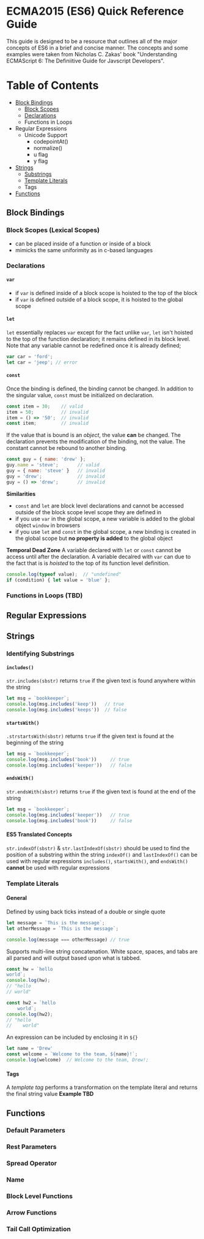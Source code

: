 # ECMA2015 (ES6) Quick Reference Guide
This guide is designed to be a resource that outlines all of the major concepts of ES6 in a brief and concise manner. The concepts and some examples were taken from Nicholas C. Zakas' book "Understanding ECMAScript 6: The Definiitive Guide for Javscript Developers".

# Table of Contents
  - [Block Bindings](#block-bindings)
    - [Block Scopes](#block-scopes-lexical-scopes)
    - [Declarations](#declarations)
    - Functions in Loops
  - Regular Expressions
    - Unicode Support
      - codepointAt()
      - normalize()
      - u flag
      - y flag
  - [Strings](#strings)
    - [Substrings](#substrings)
    - [Template Literals](#template-literals)
    - Tags
  - [Functions](#functions)


## Block Bindings
### Block Scopes (Lexical Scopes)
  - can be placed inside of a function or inside of a block
  - mimicks the same uniforimity as in c-based languages

### Declarations
#### `var`
  - if `var` is defined inside of a block scope is hoisted to the top of the block
  - if `var` is defined outside of a block scope, it is hoisted to the global scope

#### `let`
`let` essentially replaces `var` except for the fact unlike `var`, `let` isn't hoisted to the top of the function declaration; it remains defined in its block level. Note that any variable cannot be redefined once it is already defined;
```js
var car = 'ford';
let car = 'jeep'; // error
```

#### `const`
Once the binding is defined, the binding cannot be changed. In addition to the singular value, `const` must be initialized on declaration.
```javascript
const item = 30;    // valid
item = 50;          // invalid
item = () => '50';  // invalid
const item;         // invalid
```
If the value that is bound is an _object_, the value **can** be changed. The declaration prevents the modification of the binding, not the value. The constant cannot be rebound to another binding.
```js
const guy = { name: 'drew' };
guy.name = 'steve';       // valid
guy = { name: 'steve' }   // invalid
guy = 'drew';             // invalid
guy = () => 'drew';       // invalid
```
**Similarities**
  - `const` and `let` are block level declarations and cannot be accessed outside of the block scope level scope they are defined in
  - if you use `var` in the global scope, a new variable is added to the global object `window` in browsers
  - if you use `let` and `const` in the global scope, a new binding is created in the global scope but **no property is added** to the global object

**Temporal Dead Zone**
A variable declared with `let` or `const` cannot be access until after the declaration. A variable decalred with `var` can due to the fact that is is _hoisted_ to the top of its function level definition.
```js
console.log(typeof value);  // "undefined"
if (condition) { let value = 'blue' };
```

### Functions in Loops (TBD)



## Regular Expressions



## Strings
### Identifying Substrings

#### `includes()`
`str.includes(sbstr)` returns `true` if the given text is found anywhere within the string
```js
let msg = `bookkeeper`;
console.log(msg.includes('keep'))   // true
console.log(msg.includes('keeps'))  // false
```

#### `startsWith()`
`.strstartsWith(sbstr)` returns `true` if the given text is found at the beginning of the string
```js
let msg = `bookkeeper`;
console.log(msg.includes('book'))     // true
console.log(msg.includes('keeper'))   // false
```

#### `endsWith()`
`str.endsWith(sbstr)` returns `true` if the given text is found at the end of the string
```js
let msg = `bookkeeper`;
console.log(msg.includes('keeper'))   // true
console.log(msg.includes('book'))     // false
```

#### ES5 Translated Concepts
`str.indexOf(sbstr)` & `str.lastIndexOf(sbstr)` should be used to find the position of a substring within the string
`indexOf()` and `lastIndexOf()` can be used with regular expressions
`includes()`, `startsWith()`, and `endsWith()` **cannot** be used with regular expressions


### Template Literals
#### General
Defined by using back ticks instead of a double or single quote
```js
let message = `This is the message`;
let otherMessage = `This is the message`;

console.log(message === otherMessage) // true
```
Supports multi-line string concatenation. White space, spaces, and tabs are all parsed and will output based upon what is tabbed.
```js
const hw = `hello
world`;
console.log(hw);  
// "hello
// world"

const hw2 = `hello
    world`;
console.log(hw2);
// "hello
//    world"
```
An expression can be included by enclosing it in `${}`
```js
let name = 'Drew'
const welcome = `Welcome to the team, ${name}!`;
console.log(welcome)  // Welcome to the team, Drew!;
```
#### Tags
A _template tag_ performs a transformation on the template literal and returns the final string value
**Example TBD**



## Functions
### Default Parameters
### Rest Parameters
### Spread Operator
### Name
### Block Level Functions
### Arrow Functions
### Tail Call Optimization






  





